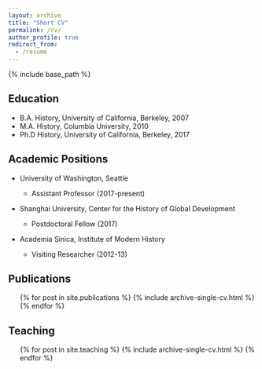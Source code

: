 ```yaml
---
layout: archive
title: "Short CV"
permalink: /cv/
author_profile: true
redirect_from:
  - /resume
---
```


{% include base_path %}

## Education

* B.A. History, University of California, Berkeley, 2007
* M.A. History, Columbia University, 2010
* Ph.D History, University of California, Berkeley, 2017

## Academic Positions

* University of Washington, Seattle
  * Assistant Professor (2017-present)

* Shanghai University, Center for the History of Global Development
  * Postdoctoral Fellow (2017)
  
* Academia Sinica, Institute of Modern History
  * Visiting Researcher (2012-13)

## Publications

  <ul>{% for post in site.publications %}
    {% include archive-single-cv.html %}
  {% endfor %}</ul>
  
<!---
## Public Commentary

  <ul>{% for post in site.commentary %}
    {% include archive-single-cv.html %}
  {% endfor %}</ul>
--->
  
## Teaching

  <ul>{% for post in site.teaching %}
    {% include archive-single-cv.html %}
  {% endfor %}</ul>
  
